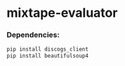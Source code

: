 # mixtape-evaluator

### Dependencies:

```bash
pip install discogs_client
pip install beautifulsoup4
```